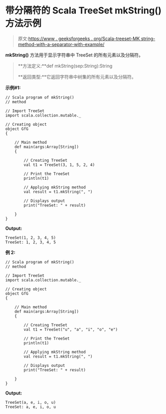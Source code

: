 # 带分隔符的 Scala TreeSet mkString()方法示例

> 原文:[https://www . geeksforgeeks . org/Scala-treeset-MK string-method-with-a-separator-with-example/](https://www.geeksforgeeks.org/scala-treeset-mkstring-method-with-a-separator-with-example/)

**mkString()** 方法用于显示字符串中 TreeSet 的所有元素以及分隔符。

> **方法定义:**def mkString(sep:String):String
> 
> **返回类型:**它返回字符串中树集的所有元素以及分隔符。

**示例#1:**

```
// Scala program of mkString() 
// method 

// Import TreeSet
import scala.collection.mutable._

// Creating object 
object GfG 
{ 

    // Main method 
    def main(args:Array[String]) 
    { 

        // Creating TreeSet
        val t1 = TreeSet(3, 1, 5, 2, 4)  

        // Print the TreeSet 
        println(t1) 

        // Applying mkString method  
        val result = t1.mkString(", ")

        // Displays output  
        print("TreeSet: " + result) 

    } 
} 
```

**Output:**

```
TreeSet(1, 2, 3, 4, 5)
TreeSet: 1, 2, 3, 4, 5

```

**例 2:**

```
// Scala program of mkString() 
// method 

// Import TreeSet
import scala.collection.mutable._

// Creating object 
object GfG 
{ 

    // Main method 
    def main(args:Array[String]) 
    { 

        // Creating TreeSet
        val t1 = TreeSet("u", "a", "i", "o", "e")  

        // Print the TreeSet 
        println(t1) 

        // Applying mkString method  
        val result = t1.mkString(", ")

        // Displays output  
        print("TreeSet: " + result) 

    } 
} 
```

**Output:**

```
TreeSet(a, e, i, o, u)
TreeSet: a, e, i, o, u

```